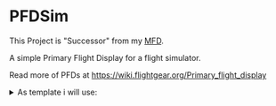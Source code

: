 # PFDSim
This Project is "Successor" from my [MFD](https://github.com/Apates-MFD).

A simple Primary Flight Display for a flight simulator.

Read more of PFDs at https://wiki.flightgear.org/Primary_flight_display


<details>
<summary>As template i will use: </summary>
<img src=https://wiki.flightgear.org/w/images/0/01/PFD1.jpg>
</details>
